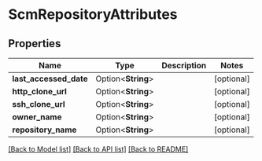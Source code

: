# ScmRepositoryAttributes

## Properties

Name | Type | Description | Notes
------------ | ------------- | ------------- | -------------
**last_accessed_date** | Option<**String**> |  | [optional]
**http_clone_url** | Option<**String**> |  | [optional]
**ssh_clone_url** | Option<**String**> |  | [optional]
**owner_name** | Option<**String**> |  | [optional]
**repository_name** | Option<**String**> |  | [optional]

[[Back to Model list]](../README.md#documentation-for-models) [[Back to API list]](../README.md#documentation-for-api-endpoints) [[Back to README]](../README.md)


